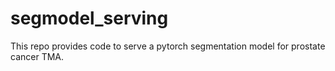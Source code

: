 # segmodel_serving
This repo provides code to serve a pytorch segmentation model for prostate cancer TMA.

